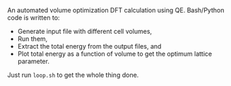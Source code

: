 An automated volume optimization DFT calculation using QE.
Bash/Python code is written to:
  - Generate input file with different cell volumes,
  - Run them,
  - Extract the total energy from the output files, and
  - Plot total energy as a function of volume to get the optimum lattice parameter.

Just run `loop.sh` to get the whole thing done.
